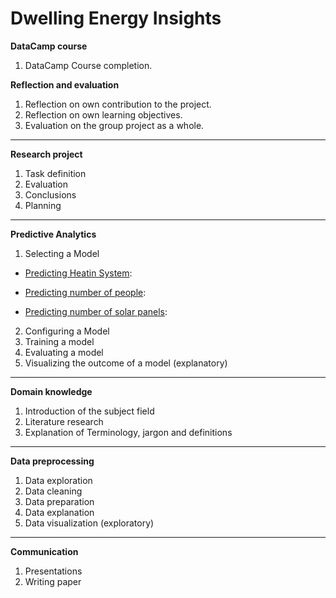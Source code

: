 # Dwelling Energy Insights


**DataCamp course**
1. DataCamp Course completion. 

**Reflection and evaluation**
1. Reflection on own contribution to the project.
2. Reflection on own learning objectives.
3. Evaluation on the group project as a whole.


____
**Research project**
1. Task definition
2. Evaluation
3. Conclusions
4. Planning


____
**Predictive Analytics**
1. Selecting a Model
  - [Predicting Heatin System](https://github.com/SantiagoPuertas/Dwelling-Energy-Insights/blob/master/Recurrent%20Neural%20Network/LSTM%20-%20Heating%20system.ipynb):
  
  - [Predicting number of people](https://github.com/SantiagoPuertas/Dwelling-Energy-Insights/blob/master/Recurrent%20Neural%20Network/LSTM%20-%20People%20v2.ipynb):
  
  - [Predicting number of solar panels](https://github.com/SantiagoPuertas/Dwelling-Energy-Insights/blob/master/Recurrent%20Neural%20Network/LSTM%20-%20Solar%20panelsV2.ipynb):
  
2. Configuring a Model
3. Training a model
4. Evaluating a model
5. Visualizing the outcome of a model (explanatory)


____
**Domain knowledge**
1. Introduction of the subject field
2. Literature research
3. Explanation of Terminology, jargon and definitions


____
**Data preprocessing**
1. Data exploration
2. Data cleaning
3. Data preparation
4. Data explanation
5. Data visualization (exploratory)


____
**Communication**
1. Presentations 
2. Writing paper
